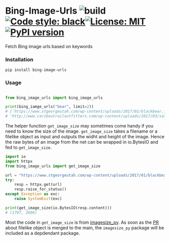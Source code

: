 # Bing-Image-Urls ![build](https://github.com/ffreemt/bing-image-urls/workflows/build/badge.svg)[![Code style: black](https://img.shields.io/badge/code%20style-black-000000.svg)](https://github.com/psf/black)[![License: MIT](https://img.shields.io/badge/License-MIT-yellow.svg)](https://opensource.org/licenses/MIT)[![PyPI version](https://badge.fury.io/py/bing-image-urls.svg)](https://badge.fury.io/py/bing-image-urls)

Fetch Bing image urls based on keywords

### Installation
```pip install bing-image-urls```

### Usage

```python

from bing_image_urls import bing_image_urls

print(bing_iamge_urls("bear", limit=2))
# ['https://www.stgeorgeutah.com/wp-content/uploads/2017/01/blackbear.jpg',
# 'http://www.cariboutrailoutfitters.com/wp-content/uploads/2017/03/saskatchewan-black-bear-hunting.jpg']
```

The helper function `get_image_size` may sometimes come handy if you need to know the size of the image. `get_image_size` takes a filename or a filelike object as input and outputs the widht and height of the image. Hence the raw bytes of an image from the net can be wrapped in io.BytesIO and fed to `get_image_size`.

```python
import io
import httpx
from bing_image_urls import get_image_size

url = "https://www.stgeorgeutah.com/wp-content/uploads/2017/01/blackbear.jpg"
try:
    resp = httpx.get(url)
    resp.raise_for_status()
except Exception as exc:
    raise SystemExit(exc)

print(get_image_size(io.BytesIO(resp.content)))
# (1797, 2696)
```

Most the code in `get_image_size` is from [imagesize_py](https://github.com/shibukawa/imagesize_py). As soon as the [PR](https://github.com/shibukawa/imagesize_py/pull/46) about filelike object is merged to the main, the `imagesize_py` package will be included as a depdendant package.
